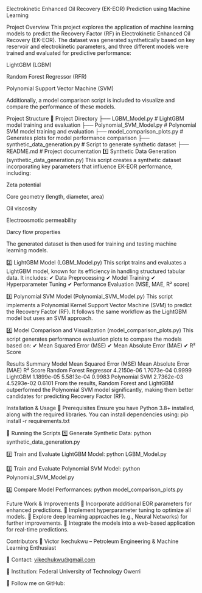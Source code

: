 Electrokinetic Enhanced Oil Recovery (EK-EOR) Prediction using Machine Learning

Project Overview
This project explores the application of machine learning models to predict the Recovery Factor (RF) in Electrokinetic Enhanced Oil Recovery (EK-EOR). The dataset was generated synthetically based on key reservoir and electrokinetic parameters, and three different models were trained and evaluated for predictive performance:

LightGBM (LGBM)

Random Forest Regressor (RFR)

Polynomial Support Vector Machine (SVM)

Additionally, a model comparison script is included to visualize and compare the performance of these models.

Project Structure
📁 Project Directory
├── LGBM_Model.py                   # LightGBM model training and evaluation
├── Polynomial_SVM_Model.py          # Polynomial SVM model training and evaluation
├── model_comparison_plots.py        # Generates plots for model performance comparison
├── synthetic_data_generation.py     # Script to generate synthetic dataset
├── README.md                        # Project documentation
1️⃣ Synthetic Data Generation (synthetic_data_generation.py)
This script creates a synthetic dataset incorporating key parameters that influence EK-EOR performance, including:

Zeta potential

Core geometry (length, diameter, area)

Oil viscosity

Electroosmotic permeability

Darcy flow properties

The generated dataset is then used for training and testing machine learning models.

2️⃣ LightGBM Model (LGBM_Model.py)
This script trains and evaluates a LightGBM model, known for its efficiency in handling structured tabular data. It includes:
✔ Data Preprocessing
✔ Model Training
✔ Hyperparameter Tuning
✔ Performance Evaluation (MSE, MAE, R² score)

3️⃣ Polynomial SVM Model (Polynomial_SVM_Model.py)
This script implements a Polynomial Kernel Support Vector Machine (SVM) to predict the Recovery Factor (RF). It follows the same workflow as the LightGBM model but uses an SVM approach.

4️⃣ Model Comparison and Visualization (model_comparison_plots.py)
This script generates performance evaluation plots to compare the models based on:
✔ Mean Squared Error (MSE)
✔ Mean Absolute Error (MAE)
✔ R² Score

Results Summary
Model	Mean Squared Error (MSE)	Mean Absolute Error (MAE)	R² Score
Random Forest Regressor	4.2150e-06	1.7073e-04	0.9999
LightGBM	1.1899e-05	5.5813e-04	0.9983
Polynomial SVM	2.7362e-03	4.5293e-02	0.6101
From the results, Random Forest and LightGBM outperformed the Polynomial SVM model significantly, making them better candidates for predicting Recovery Factor (RF).

Installation & Usage
🔹 Prerequisites
Ensure you have Python 3.8+ installed, along with the required libraries. You can install dependencies using:
pip install -r requirements.txt

🔹 Running the Scripts
1️⃣ Generate Synthetic Data:
python synthetic_data_generation.py

2️⃣ Train and Evaluate LightGBM Model:
python LGBM_Model.py

3️⃣ Train and Evaluate Polynomial SVM Model:
python Polynomial_SVM_Model.py

4️⃣ Compare Model Performances:
python model_comparison_plots.py

Future Work & Improvements
🔹 Incorporate additional EOR parameters for enhanced predictions.
🔹 Implement hyperparameter tuning to optimize all models.
🔹 Explore deep learning approaches (e.g., Neural Networks) for further improvements.
🔹 Integrate the models into a web-based application for real-time predictions.

Contributors
👤 Victor Ikechukwu – Petroleum Engineering & Machine Learning Enthusiast

📧 Contact: vikechukwu@gmail.com

📌 Institution: Federal University of Technology Owerri

🚀 Follow me on GitHub: 
